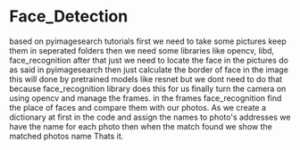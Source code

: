 # Face_Detection
based on pyimagesearch tutorials
first we need to take some pictures keep them in seperated folders
then we need some libraries like opencv, libd, face_recognition
after that just we need to locate the face in the pictures do as said in pyimagesearch
then just calculate the border of face in the image this will done by pretrained models like resnet but we dont need to do that because face_recognition library does this for us
finally turn the camera on using opencv and manage the frames. in the frames face_recognition find the place of faces and compare them with our photos.
As we create a dictionary at first in the code and assign the names to photo's addresses we have the name for each photo
then when the match found we show the matched photos name
Thats it.
